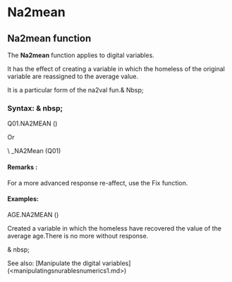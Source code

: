 # Na2mean

## Na2mean function

The **Na2mean** function applies to digital variables.

It has the effect of creating a variable in which the homeless of the original variable are reassigned to the average value.

It is a particular form of the na2val fun.& Nbsp;

### Syntax: & nbsp;

Q01.NA2MEAN ()

Or

\ _NA2Mean (Q01)

#### Remarks :

For a more advanced response re-affect, use the Fix function.

#### Examples:

AGE.NA2MEAN ()

Created a variable in which the homeless have recovered the value of the average age.There is no more without response.

& nbsp;

See also: [Manipulate the digital variables] (<manipulatingsnurablesnumerics1.md>)
